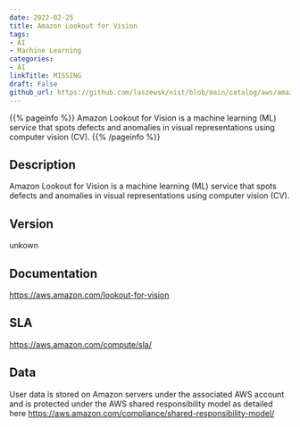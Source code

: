 ```yaml
---
date: 2022-02-25
title: Amazon Lookout for Vision
tags: 
- AI
- Machine Learning
categories: 
- AI
linkTitle: MISSING
draft: False         
github_url: https://github.com/laszewsk/nist/blob/main/catalog/aws/amazon-lookout-for-vision.yaml
---
```


{{% pageinfo %}}
Amazon Lookout for Vision is a machine learning (ML) service that spots defects and anomalies in visual representations using computer vision (CV).
{{% /pageinfo %}}

## Description

Amazon Lookout for Vision is a machine learning (ML) service that spots defects and anomalies in visual representations using computer vision (CV).

## Version

unkown

## Documentation

https://aws.amazon.com/lookout-for-vision

## SLA

https://aws.amazon.com/compute/sla/

## Data

User data is stored on Amazon servers under the associated AWS account and is protected under the AWS shared responsibility model as detailed here https://aws.amazon.com/compliance/shared-responsibility-model/
